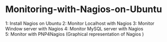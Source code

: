 # Monitoring-with-Nagios-on-Ubuntu
1: Install Nagios on Ubuntu 
2: Monitor Localhost with Nagios
3: Monitor Window server with Nagios 
4: Monitor MySQL server with Nagios  
5: Monitor with PNP4Nagios (Graphical representation of Nagios )
